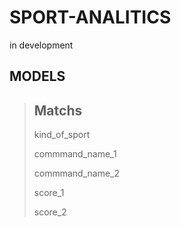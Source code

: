 # SPORT-ANALITICS
in development
## MODELS

> ## Matchs
>
> kind_of_sport
>
> commmand_name_1
>
> commmand_name_2
>
> score_1
>
> score_2
